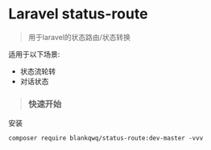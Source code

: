 # Laravel status-route

> 用于laravel的状态路由/状态转换

适用于以下场景:
- 状态流轮转
- 对话状态


> ### 快速开始

安装
```
composer require blankqwq/status-route:dev-master -vvv
```
